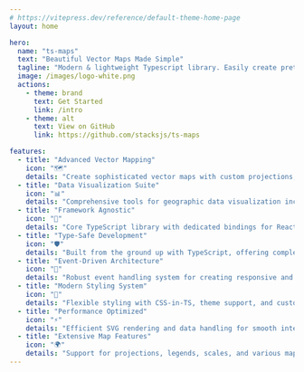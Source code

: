 ```yaml
---
# https://vitepress.dev/reference/default-theme-home-page
layout: home

hero:
  name: "ts-maps"
  text: "Beautiful Vector Maps Made Simple"
  tagline: "Modern & lightweight Typescript library. Easily create pretty & interactive vector maps."
  image: /images/logo-white.png
  actions:
    - theme: brand
      text: Get Started
      link: /intro
    - theme: alt
      text: View on GitHub
      link: https://github.com/stacksjs/ts-maps

features:
  - title: "Advanced Vector Mapping"
    icon: "🗺️"
    details: "Create sophisticated vector maps with custom projections, SVG rendering, and interactive features"
  - title: "Data Visualization Suite"
    icon: "📊"
    details: "Comprehensive tools for geographic data visualization including legends, scales, and series management"
  - title: "Framework Agnostic"
    icon: "🔌"
    details: "Core TypeScript library with dedicated bindings for React and Vue, ensuring flexibility across frameworks"
  - title: "Type-Safe Development"
    icon: "🛡️"
    details: "Built from the ground up with TypeScript, offering complete type safety and excellent IDE support"
  - title: "Event-Driven Architecture"
    icon: "🎯"
    details: "Robust event handling system for creating responsive and interactive map experiences"
  - title: "Modern Styling System"
    icon: "🎨"
    details: "Flexible styling with CSS-in-TS, theme support, and customizable map components"
  - title: "Performance Optimized"
    icon: "⚡"
    details: "Efficient SVG rendering and data handling for smooth interactions even with large datasets"
  - title: "Extensive Map Features"
    icon: "🌍"
    details: "Support for projections, legends, scales, and various map types out of the box"
---
```


<Home />
